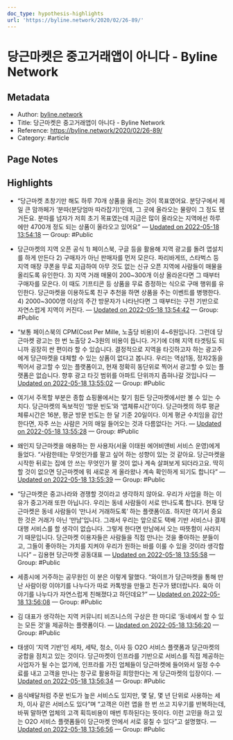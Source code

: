```yaml
---
doc_type: hypothesis-highlights
url: 'https://byline.network/2020/02/26-89/'
---
```


# 당근마켓은 중고거래앱이 아니다 - Byline Network

## Metadata
- Author: [byline.network]()
- Title: 당근마켓은 중고거래앱이 아니다 - Byline Network
- Reference: https://byline.network/2020/02/26-89/
- Category: #article

## Page Notes
## Highlights
- “당근마켓 초창기만 해도 하루 70개 상품을 올리는 것이 목표였어요. 분당구에서 제일 큰 맘까페가 ‘분따(분당엄마 따라잡기)’인데, 그 곳에 올라오는 물량이 그 정도 됐거든요. 분따를 넘자가 저희 초기 목표였는데 지금은 많이 올라오는 지역에선 하루에만 4700개 정도 되는 상품이 올라오고 있어요” — [Updated on 2022-05-18 13:54:18](https://hyp.is/kzm9htZmEeyySw8utGhksQ/byline.network/2020/02/26-89/) — Group: #Public

- 당근마켓의 지역 오픈 공식 1) 페이스북, 구글 등을 활용해 지역 광고를 돌려 앱설치를 하게 만든다 2) 구매자가 아닌 판매자를 먼저 모은다. 파리바게뜨, 스타벅스 등 지역 매장 쿠폰을 무료 지급하여 아무 것도 없는 신규 오픈 지역에 사람들이 매물을 올리도록 유인한다. 3) 지역 거래 매물이 200~300개 이상 올라온다면 그 때부터 구매자를 모은다. 이 때도 기프티콘 등 상품을 무료 증정하는 식으로 구매 행위를 유인한다. 당근마켓을 이용하도록 친구 추천을 하면 상품을 주는 이벤트를 병행한다. 4) 2000~3000명 이상의 주간 방문자가 나타난다면 그 때부터는 구전 기반으로 자연스럽게 지역이 커진다. — [Updated on 2022-05-18 13:54:42](https://hyp.is/oUAwNtZmEeywo8euZOJ-MQ/byline.network/2020/02/26-89/) — Group: #Public

- “보통 페이스북의 CPM(Cost Per Mille, 노출당 비용)이 4~6원입니다. 그런데 당근마켓 광고는 한 번 노출당 2~3원의 비용이 듭니다. 거기에 더해 지역 타겟팅도 되니까 굉장히 싼 편이라 할 수 있습니다. 결정적으로 지역을 타깃하고자 하는 광고주에게 당근마켓을 대체할 수 있는 상품이 없다고 봅니다. 우리는 역삼1동, 정자2동을 찍어서 광고할 수 있는 플랫폼이고, 현재 정확히 동단위로 찍어서 광고할 수 있는 플랫폼은 없습니다. 향후 광고 타깃 범위를 아파트 단위까지 좁혀나갈 것입니다 — [Updated on 2022-05-18 13:55:02](https://hyp.is/rUgZNNZmEeyd-AuCeqGRFg/byline.network/2020/02/26-89/) — Group: #Public

- 여기서 주목할 부분은 종합 쇼핑몰에서는 찾기 힘든 당근마켓에서만 볼 수 있는 수치다. 당근마켓의 독보적인 ‘방문 빈도’와 ‘앱체류시간’이다. 당근마켓의 하루 평균 체류시간은 16분, 평균 방문 빈도는 한 달 기준 20일이다. 이게 평균 수치임을 감안한다면, 자주 쓰는 사람은 거의 매일 들어오는 것과 다름없다는 거다. — [Updated on 2022-05-18 13:55:28](https://hyp.is/vQVMPtZmEeyMKMupb1e7zA/byline.network/2020/02/26-89/) — Group: #Public

- 왜인지 당근마켓을 애용하는 한 사용자(서울 이태원 에어비앤비 서비스 운영)에게 들었다. “사람한테는 무엇인가를 팔고 싶어 하는 성향이 있는 것 같아요. 당근마켓을 시작한 뒤로는 집에 안 쓰는 무엇인가 팔 것이 없나 계속 살펴보게 되더라고요. 딱히 할 것이 없으면 당근마켓에 뭐 새로운 게 올라왔나 계속 확인하게 되기도 합니다” — [Updated on 2022-05-18 13:55:39](https://hyp.is/w6wgCNZmEey-bXN3akn0MA/byline.network/2020/02/26-89/) — Group: #Public

- “당근마켓은 중고나라와 경쟁할 것이라고 생각하지 않아요. 우리가 사업을 하는 이유가 중고거래 또한 아닙니다. 우리는 동네 사람들이 서로 만나도록 합니다. 현재 당근마켓은 동네 사람들이 ‘만나서 거래하도록’ 하는 플랫폼이죠. 하지만 여기서 중요한 것은 거래가 아닌 ‘만남’입니다. 그래서 우리는 앞으로도 택배 기반 서비스나 결제 대행 서비스를 할 생각이 없습니다. 그렇게 한다면 만남에서 오는 따뜻함이 사라지기 때문입니다. 당근마켓 이용자들은 사람들을 직접 만나는 것을 좋아하는 분들이고, 그들이 좋아하는 가치를 지켜야 우리가 원하는 바를 이룰 수 있을 것이라 생각합니다” – 김용현 당근마켓 공동대표  — [Updated on 2022-05-18 13:55:58](https://hyp.is/zqvn6tZmEey2G_sKPMb-Mw/byline.network/2020/02/26-89/) — Group: #Public

- 세종시에 거주하는 공무원인 이 분은 이렇게 말했다. “와이프가 당근마켓을 통해 만난 사람이랑 이야기를 나누다가 따로 카톡방을 만들고 친구가 됐더랍니다. 육아 이야기를 나누다가 자연스럽게 친해졌다고 하던데요?” — [Updated on 2022-05-18 13:56:08](https://hyp.is/1J7fQNZmEeyWDDt8Xmnp8Q/byline.network/2020/02/26-89/) — Group: #Public

- 김 대표가 생각하는 지역 커뮤니티 비즈니스의 구상은 한 마디로 ‘동네에서 할 수 있는 모든 것’을 제공하는 플랫폼이다.  — [Updated on 2022-05-18 13:56:20](https://hyp.is/2-TGotZmEeyPcrPelG-6ng/byline.network/2020/02/26-89/) — Group: #Public

-  태생이 ‘지역 기반’인 세차, 세탁, 청소, 이사 등 O2O 서비스 플랫폼과 당근마켓의 궁합을 점치고 있는 것이다. 당근마켓이 인프라를 기반으로 서비스를 직접 제공하는 사업자가 될 수는 없기에, 인프라를 가진 업체들이 당근마켓에 들어와서 일정 수수료를 내고 고객을 만나는 창구로 활용하길 희망한다는 게 당근마켓의 입장이다. — [Updated on 2022-05-18 13:56:34](https://hyp.is/5FW3LtZmEeyralcBFAUH-w/byline.network/2020/02/26-89/) — Group: #Public

- 음식배달처럼 주문 빈도가 높은 서비스도 있지만, 몇 달, 몇 년 단위로 사용하는 세차, 이사 같은 서비스도 있다”며 “고객은 이런 앱을 한 번 쓰고 지우기를 반복하는데, 바꿔 말하면 업체의 고객 획득비용이 매번 투하된다는 뜻이다. 이런 고민을 하고 있는 O2O 서비스 플랫폼들이 당근마켓 안에서 서로 뭉칠 수 있다”고 설명했다. — [Updated on 2022-05-18 13:56:56](https://hyp.is/8RivmNZmEeyH44O_fLGgaw/byline.network/2020/02/26-89/) — Group: #Public



